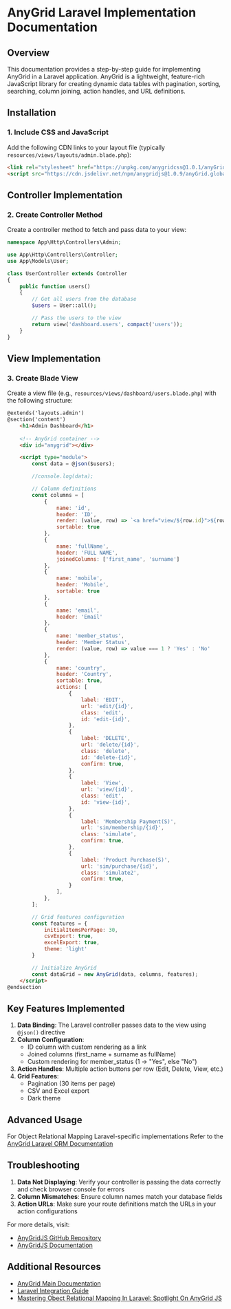 #  AnyGrid Laravel Implementation Documentation

## Overview

This documentation provides a step-by-step guide for implementing AnyGrid in a Laravel application. AnyGrid is a lightweight, feature-rich JavaScript library for creating dynamic data tables with pagination, sorting, searching, column joining, action handles, and URL definitions.

## Installation

### 1. Include CSS and JavaScript

Add the following CDN links to your layout file (typically `resources/views/layouts/admin.blade.php`):

```html
<link rel="stylesheet" href="https://unpkg.com/anygridcss@1.0.1/anyGrid.css" anygrid-style>
<script src="https://cdn.jsdelivr.net/npm/anygridjs@1.0.9/anyGrid.global.min.js"></script>
```

## Controller Implementation

### 2. Create Controller Method

Create a controller method to fetch and pass data to your view:

```php
namespace App\Http\Controllers\Admin;

use App\Http\Controllers\Controller;
use App\Models\User;

class UserController extends Controller
{
    public function users()
    {
        // Get all users from the database
        $users = User::all();

        // Pass the users to the view
        return view('dashboard.users', compact('users'));
    }
}
```

## View Implementation

### 3. Create Blade View

Create a view file (e.g., `resources/views/dashboard/users.blade.php`) with the following structure:

```html
@extends('layouts.admin')
@section('content')
    <h1>Admin Dashboard</h1>
    
    <!-- AnyGrid container -->
    <div id="anygrid"></div>

    <script type="module">
        const data = @json($users);

        //console.log(data);

        // Column definitions
        const columns = [
            { 
                name: 'id', 
                header: 'ID', 
                render: (value, row) => `<a href="view/${row.id}">${row.id}</a>`, 
                sortable: true 
            },
            { 
                name: 'fullName', 
                header: 'FULL NAME', 
                joinedColumns: ['first_name', 'surname'] 
            },
            { 
                name: 'mobile', 
                header: 'Mobile', 
                sortable: true 
            },
            { 
                name: 'email', 
                header: 'Email' 
            },
            { 
                name: 'member_status', 
                header: 'Member Status', 
                render: (value, row) => value === 1 ? 'Yes' : 'No'
            },
            { 
                name: 'country', 
                header: 'Country', 
                sortable: true,
                actions: [
                    {
                        label: 'EDIT',
                        url: 'edit/{id}',
                        class: 'edit',
                        id: 'edit-{id}',
                    },
                    {
                        label: 'DELETE',
                        url: 'delete/{id}',
                        class: 'delete',
                        id: 'delete-{id}',
                        confirm: true,
                    }, 
                    {
                        label: 'View',
                        url: 'view/{id}',
                        class: 'edit',
                        id: 'view-{id}',
                    }, 
                    {
                        label: 'Membership Payment(S)',
                        url: 'sim/membership/{id}',
                        class: 'simulate',
                        confirm: true,
                    },
                    {
                        label: 'Product Purchase(S)',
                        url: 'sim/purchase/{id}',
                        class: 'simulate2',
                        confirm: true,
                    }
                ], 
            },
        ];

        // Grid features configuration
        const features = {
            initialItemsPerPage: 30,
            csvExport: true,
            excelExport: true,
            theme: 'light'
        }

        // Initialize AnyGrid
        const dataGrid = new AnyGrid(data, columns, features);
    </script>
@endsection
```

## Key Features Implemented

1. **Data Binding**: The Laravel controller passes data to the view using `@json()` directive
2. **Column Configuration**:
   - ID column with custom rendering as a link
   - Joined columns (first_name + surname as fullName)
   - Custom rendering for member_status (1 → "Yes", else "No")
3. **Action Handles**: Multiple action buttons per row (Edit, Delete, View, etc.)
4. **Grid Features**:
   - Pagination (30 items per page)
   - CSV and Excel export
   - Dark theme

## Advanced Usage

For Object Relational Mapping Laravel-specific implementations Refer to the [AnyGrid Laravel ORM Documentation](https://github.com/Gugulethu-Nyoni/anygrid/blob/main/docs/Laravel-guide.md)

## Troubleshooting

1. **Data Not Displaying**: Verify your controller is passing the data correctly and check browser console for errors
2. **Column Mismatches**: Ensure column names match your database fields
3. **Action URLs**: Make sure your route definitions match the URLs in your action configurations


For more details, visit:
- [AnyGridJS GitHub Repository](https://github.com/Gugulethu-Nyoni/anygrid)
- [AnyGridJS Documentation](https://anygridjs.com/)

## Additional Resources

- [AnyGrid Main Documentation](https://github.com/Gugulethu-Nyoni/anygrid)
- [Laravel Integration Guide](https://github.com/Gugulethu-Nyoni/anygrid/blob/main/docs/Laravel-guide.md)
- [Mastering Obect Relational Mapping In Laravel: Spotlight On AnyGrid JS](https://dev.to/gugulethu_nyoni/mastering-obect-relational-mapping-in-laravel-a-spotlight-on-anygrid-js-3ckf)